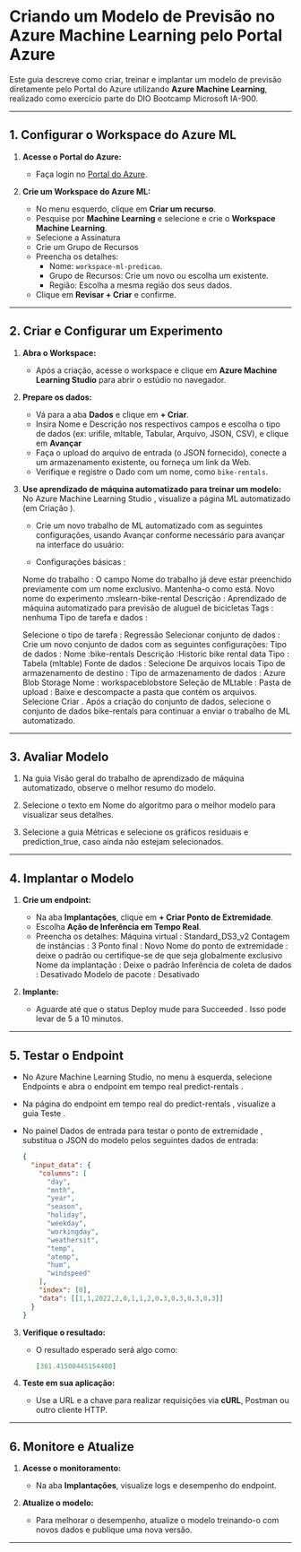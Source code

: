 # Criando um Modelo de Previsão no Azure Machine Learning pelo Portal Azure

Este guia descreve como criar, treinar e implantar um modelo de previsão diretamente pelo Portal do Azure utilizando **Azure Machine Learning**, realizado como exercício parte do DIO Bootcamp Microsoft IA-900.

---

## 1. **Configurar o Workspace do Azure ML**

1. **Acesse o Portal do Azure:**
   - Faça login no [Portal do Azure](https://portal.azure.com).

2. **Crie um Workspace do Azure ML:**
   - No menu esquerdo, clique em **Criar um recurso**.
   - Pesquise por **Machine Learning** e selecione e crie o **Workspace Machine Learning**.
   - Selecione a Assinatura
   - Crie um Grupo de Recursos
   - Preencha os detalhes:
     - Nome: `workspace-ml-predicao`.
     - Grupo de Recursos: Crie um novo ou escolha um existente.
     - Região: Escolha a mesma região dos seus dados.
   - Clique em **Revisar + Criar** e confirme.

---

## 2. **Criar e Configurar um Experimento**

1. **Abra o Workspace:**
   - Após a criação, acesse o workspace e clique em **Azure Machine Learning Studio** para abrir o estúdio no navegador.

2. **Prepare os dados:**
   - Vá para a aba **Dados** e clique em **+ Criar**.
   - Insira Nome e Descrição nos respectivos campos e escolha o tipo de dados (ex: urifile, mltable, Tabular, Arquivo, JSON, CSV), e clique em **Avançar**
   - Faça o upload do arquivo de entrada (o JSON fornecido), conecte a um armazenamento existente, ou forneça um link da Web.
   - Verifique e registre o Dado com um nome, como `bike-rentals`.

3. **Use aprendizado de máquina automatizado para treinar um modelo:**
   No Azure Machine Learning Studio , visualize a página ML automatizado (em Criação ).

   - Crie um novo trabalho de ML automatizado com as seguintes configurações, usando Avançar conforme necessário para avançar na interface do usuário:

   - Configurações básicas :

   Nome do trabalho : O campo Nome do trabalho já deve estar preenchido previamente com um nome exclusivo. Mantenha-o como está.
   Novo nome do experimento :mslearn-bike-rental
   Descrição : Aprendizado de máquina automatizado para previsão de aluguel de bicicletas
   Tags : nenhuma
   Tipo de tarefa e dados :
   
   Selecione o tipo de tarefa : Regressão
   Selecionar conjunto de dados : Crie um novo conjunto de dados com as seguintes configurações:
   Tipo de dados :
   Nome :bike-rentals
   Descrição :Historic bike rental data
   Tipo : Tabela (mltable)
   Fonte de dados :
   Selecione De arquivos locais
   Tipo de armazenamento de destino :
   Tipo de armazenamento de dados : Azure Blob Storage
   Nome : workspaceblobstore
   Seleção de MLtable :
   Pasta de upload : Baixe e descompacte a pasta que contém os  arquivos.
   Selecione Criar . Após a criação do conjunto de dados, selecione o conjunto de dados bike-rentals para continuar a enviar o trabalho de ML automatizado.

---

## 3. **Avaliar Modelo**

1. Na guia Visão geral do trabalho de aprendizado de máquina automatizado, observe o melhor resumo do modelo.

2. Selecione o texto em Nome do algoritmo para o melhor modelo para visualizar seus detalhes.

3. Selecione a guia Métricas e selecione os gráficos residuais e prediction_true, caso ainda não estejam selecionados.

---

## 4. **Implantar o Modelo**

1. **Crie um endpoint:**
   - Na aba **Implantações**, clique em **+ Criar Ponto de Extremidade**.
   - Escolha **Ação de Inferência em Tempo Real**.
   - Preencha os detalhes:
      Máquina virtual : Standard_DS3_v2
      Contagem de instâncias : 3
      Ponto final : Novo
      Nome do ponto de extremidade : deixe o padrão ou certifique-se de que seja globalmente exclusivo
      Nome da implantação : Deixe o padrão
      Inferência de coleta de dados : Desativado
      Modelo de pacote : Desativado
   
2. **Implante:**
   - Aguarde até que o status Deploy mude para Succeeded . Isso pode levar de 5 a 10 minutos.

---

## 5. **Testar o Endpoint**

- No Azure Machine Learning Studio, no menu à esquerda, selecione Endpoints e abra o endpoint em tempo real predict-rentals .

- Na página do endpoint em tempo real do predict-rentals , visualize a guia Teste .

- No painel Dados de entrada para testar o ponto de extremidade , substitua o JSON do modelo pelos seguintes dados de entrada:


     ```json
     {
       "input_data": {
         "columns": [
           "day",
           "mnth",
           "year",
           "season",
           "holiday",
           "weekday",
           "workingday",
           "weathersit",
           "temp",
           "atemp",
           "hum",
           "windspeed"
         ],
         "index": [0],
         "data": [[1,1,2022,2,0,1,1,2,0.3,0.3,0.3,0.3]]
       }
     }
     ```

3. **Verifique o resultado:**
   - O resultado esperado será algo como:
     ```json
     [361.41500445154400]
     ```

4. **Teste em sua aplicação:**
   - Use a URL e a chave para realizar requisições via **cURL**, Postman ou outro cliente HTTP.

---

## 6. **Monitore e Atualize**

1. **Acesse o monitoramento:**
   - Na aba **Implantações**, visualize logs e desempenho do endpoint.

2. **Atualize o modelo:**
   - Para melhorar o desempenho, atualize o modelo treinando-o com novos dados e publique uma nova versão.

---


